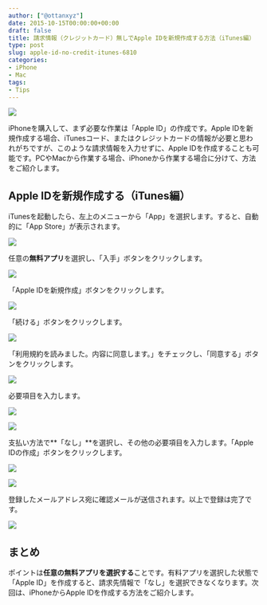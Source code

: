```yaml
---
author: ["@ottanxyz"]
date: 2015-10-15T00:00:00+00:00
draft: false
title: 請求情報（クレジットカード）無しでApple IDを新規作成する方法（iTunes編）
type: post
slug: apple-id-no-credit-itunes-6810
categories:
- iPhone
- Mac
tags:
- Tips
---
```


![](151015-561fae490ff96.jpg)






iPhoneを購入して、まず必要な作業は「Apple ID」の作成です。Apple IDを新規作成する場合、iTunesコード、またはクレジットカードの情報が必要と思われがちですが、このような請求情報を入力せずに、Apple IDを作成することも可能です。PCやMacから作業する場合、iPhoneから作業する場合に分けて、方法をご紹介します。





## Apple IDを新規作成する（iTunes編）





iTunesを起動したら、左上のメニューから「App」を選択します。すると、自動的に「App Store」が表示されます。





![](151015-561fae4ac61ba.png)






任意の**無料アプリ**を選択し、「入手」ボタンをクリックします。





![](151015-561fae4e929b2-1.png)






「Apple IDを新規作成」ボタンをクリックします。





![](151015-561fae511908b-1.png)






「続ける」ボタンをクリックします。





![](151015-561fae524401a-1.png)






「利用規約を読みました。内容に同意します。」をチェックし、「同意する」ボタンをクリックします。





![](151015-561fae5422cf1-1.png)






必要項目を入力します。





![](151015-561fae569ba9e.png)






![](151015-561fae587b333.png)






支払い方法で**「なし」**を選択し、その他の必要項目を入力します。「Apple IDの作成」ボタンをクリックします。





![](151015-561fae5a891fa.png)






![](151015-561fae5c59850.png)






登録したメールアドレス宛に確認メールが送信されます。以上で登録は完了です。





![](151015-561fae5e784a2.png)






## まとめ





ポイントは**任意の無料アプリを選択する**ことです。有料アプリを選択した状態で「Apple ID」を作成すると、請求先情報で「なし」を選択できなくなります。次回は、iPhoneからApple IDを作成する方法をご紹介します。
